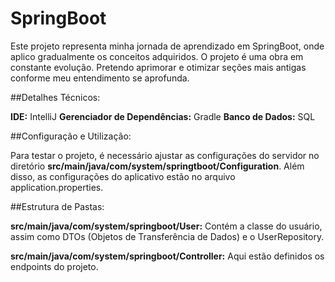 # SpringBoot

Este projeto representa minha jornada de aprendizado em SpringBoot, onde aplico gradualmente os conceitos adquiridos. O projeto é uma obra em constante evolução. Pretendo aprimorar e otimizar seções mais antigas conforme meu entendimento se aprofunda.

##Detalhes Técnicos:

   **IDE:** IntelliJ
   **Gerenciador de Dependências:** Gradle
   **Banco de Dados:** SQL

##Configuração e Utilização:

Para testar o projeto, é necessário ajustar as configurações do servidor no diretório **src/main/java/com/system/springtboot/Configuration**. Além disso, as configurações do aplicativo estão no arquivo application.properties.

##Estrutura de Pastas:

   **src/main/java/com/system/springboot/User:** Contém a classe do usuário, assim como DTOs (Objetos de Transferência de Dados) e o UserRepository.

   **src/main/java/com/system/springboot/Controller:** Aqui estão definidos os endpoints do projeto.
